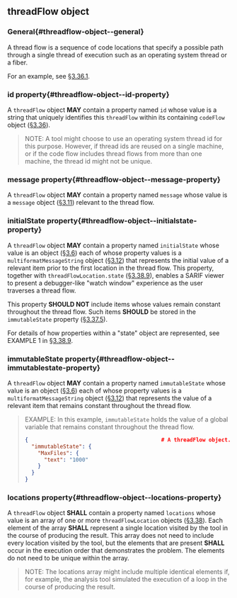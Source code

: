 ## threadFlow object

### General{#threadflow-object--general}

A thread flow is a sequence of code locations that specify a possible path through a single thread of execution such as an operating system thread or a fiber.

For an example, see [§3.36.1](#codeflow-object--general).

### id property{#threadflow-object--id-property}

A `threadFlow` object **MAY** contain a property named `id` whose value is a string that uniquely identifies this `threadFlow` within its containing `codeFlow` object ([§3.36](#codeflow-object)).

> NOTE: A tool might choose to use an operating system thread id for this purpose. However, if thread ids are reused on a single machine, or if the code flow includes thread flows from more than one machine, the thread id might not be unique.

### message property{#threadflow-object--message-property}

A `threadFlow` object **MAY** contain a property named `message` whose value is a `message` object ([§3.11](#message-object)) relevant to the thread flow.

### initialState property{#threadflow-object--initialstate-property}

A `threadFlow` object **MAY** contain a property named `initialState` whose value is an object ([§3.6](#object-properties)) each of whose property values is a `multiformatMessageString` object ([§3.12](#multiformatmessagestring-object)) that represents the initial value of a relevant item prior to the first location in the thread flow. This property, together with `threadFlowLocation.state` ([§3.38.9](#state-property)), enables a SARIF viewer to present a debugger-like "watch window" experience as the user traverses a thread flow.

This property **SHOULD NOT** include items whose values remain constant throughout the thread flow. Such items **SHOULD** be stored in the `immutableState` property ([§3.37.5](#threadflow-object--immutablestate-property)).

For details of how properties within a "state" object are represented, see EXAMPLE 1 in [§3.38.9](#state-property).

### immutableState property{#threadflow-object--immutablestate-property}

A `threadFlow` object **MAY** contain a property named `immutableState` whose value is an object ([§3.6](#object-properties)) each of whose property values is a `multiformatMessageString` object ([§3.12](#multiformatmessagestring-object)) that represents the value of a relevant item that remains constant throughout the thread flow.

> EXAMPLE: In this example, `immutableState` holds the value of a global variable that remains constant throughout the thread flow.
> 
> ```json
> {                                          # A threadFlow object.
>   "immutableState": {
>     "MaxFiles": {
>       "text": "1000"
>     }
>   }
> }
> ```

### locations property{#threadflow-object--locations-property}

A `threadFlow` object **SHALL** contain a property named `locations` whose value is an array of one or more `threadFlowLocation` objects ([§3.38](#threadflowlocation-object)). Each element of the array **SHALL** represent a single location visited by the tool in the course of producing the result. This array does not need to include every location visited by the tool, but the elements that are present **SHALL** occur in the execution order that demonstrates the problem. The elements do not need to be unique within the array.

> NOTE: The locations array might include multiple identical elements if, for example, the analysis tool simulated the execution of a loop in the course of producing the result.

